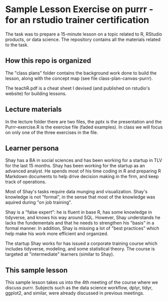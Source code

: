 # Sample Lesson Exercise on purrr - for an rstudio trainer certification

The task was to prepare a 15-minute lesson on a topic related to R, RStudio products, or data science. 
The repository contains all the materials related to the task.

## How this repo is organized

The "class plans" folder contains the background work done to build the lesson, along with the concept map (see file class-plan-canvas-purrr).

The teachR.pdf is a cheat sheet I devised (and published on rstudio's website) for building lessons.

## Lecture materials

In the lecture folder there are two files, the pptx is the presentation and the Purrr-exercise.R is the exercise file (faded examples).
In class we will focus on only one of the three exercises in the file.

## Learner persona

Shay has a BA in social sciences and has been working for a startup in TLV for the last 15 months. 
Shay has been working for the startup as an advanced analyst. He spends most of his time coding in R and preparing R Markdown documents to help drive decision making in the firm, and keep track of operations. 

Most of Shay's tasks require data munging and visualization. Shay's knowledge is not "formal", in the sense that most of the knowledge was aquired during "on job training".

Shay is a "false expert": he is fluent in base R, has some knowledge in tidyverse, and knows his way around SQL. However, Shay understands he lacks the fundementals and that he needs to strengthen his "basis" in a formal manner. In addition, Shay is missing a lot of "best practices" which help make his work more efficient and organized.

The startup Shay works for has issued a corporate training course which includes tidyverse, modeling, and some statistical theory. The course is targeted at "intermediate" learners (similar to Shay).

## This sample lesson

This sample lesson takes us into the 4th meeting of the course where we discuss purrr. Subjects such as the data science workflow, dplyr, tidyr, ggplot2, and similar, were already discussed in previous meetings.